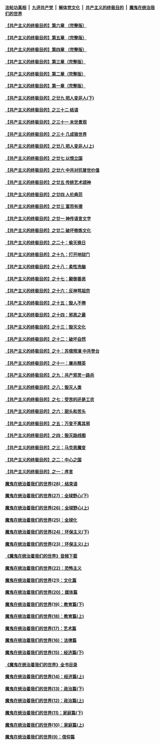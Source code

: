 

####  [法轮功真相](../../../../basic/blob/master/README.md?t=07050331) &nbsp;|&nbsp; [九评共产党](../../../../9ping.md/blob/master/README.md?t=07050331) &nbsp;|&nbsp; [解体党文化](../../../../jtdwh.md/blob/master/README.md?t=07050331)  &nbsp;|&nbsp; [共产主义的终极目的](../../../../gczydzjmd.md/blob/master/README.md?t=07050331) &nbsp;|&nbsp; [魔鬼在统治我们的世界](../../../../mgztzwmdsj.md/blob/master/README.md?t=07050331) 

#### [【共产主义的终极目的】第六章 （完整版）](../pages/nsc422/n11428913.md?t=07050331) 

#### [【共产主义的终极目的】第五章 （完整版）](../pages/nsc422/n11428912.md?t=07050331) 

#### [【共产主义的终极目的】第四章 （完整版）](../pages/nsc422/n11428907.md?t=07050331) 

#### [【共产主义的终极目的】第三章（完整版）](../pages/nsc422/n11428848.md?t=07050331) 

#### [【共产主义的终极目的】第二章（完整版）](../pages/nsc422/n11428831.md?t=07050331) 

#### [【共产主义的终极目的】第一章（完整版）](../pages/nsc422/n11417651.md?t=07050331) 

#### [【共产主义的终极目的】之廿九 把人变非人(下)](../pages/nsc422/n11344140.md?t=07050331) 

#### [【共产主义的终极目的】之三十二 结语](../pages/nsc422/n11360535.md?t=07050331) 

#### [【共产主义的终极目的】之三十一 末世景观](../pages/nsc422/n11351129.md?t=07050331) 

#### [【共产主义的终极目的】之三十 几成狼世界](../pages/nsc422/n11348280.md?t=07050331) 

#### [【共产主义的终极目的】之廿八 把人变非人(上)](../pages/nsc422/n11340492.md?t=07050331) 

#### [【共产主义的终极目的】之廿七 以恨立国](../pages/nsc422/n11336944.md?t=07050331) 

#### [【共产主义的终极目的】之廿六 中共对抗普世价值](../pages/nsc422/n11324785.md?t=07050331) 

#### [【共产主义的终极目的】之廿五 传统艺术颂神](../pages/nsc422/n11296396.md?t=07050331) 

#### [【共产主义的终极目的】之廿四 人伦典范](../pages/nsc422/n11296397.md?t=07050331) 

#### [【共产主义的终极目的】之廿三 富而有德](../pages/nsc422/n11283598.md?t=07050331) 

#### [【共产主义的终极目的】之廿一 神传语言文字](../pages/nsc422/n11263265.md?t=07050331) 

#### [【共产主义的终极目的】之廿二 破坏修炼文化](../pages/nsc422/n11245728.md?t=07050331) 

#### [【共产主义的终极目的】之二十：偷天换日](../pages/nsc422/n11238846.md?t=07050331) 

#### [【共产主义的终极目的】之十九：打开地狱门](../pages/nsc422/n11206376.md?t=07050331) 

#### [【共产主义的终极目的】之十八：柔性洗脑](../pages/nsc422/n11199994.md?t=07050331) 

#### [【共产主义的终极目的】之十七：颠倒善恶](../pages/nsc422/n11179782.md?t=07050331) 

#### [【共产主义的终极目的】之十六：反神骂祖宗](../pages/nsc422/n11166798.md?t=07050331) 

#### [【共产主义的终极目的】之十五：毁人不倦](../pages/nsc422/n11166792.md?t=07050331) 

#### [【共产主义的终极目的】之十四：邪恶之最](../pages/nsc422/n11150249.md?t=07050331) 

#### [【共产主义的终极目的】之十三：毁灭文化](../pages/nsc422/n11135227.md?t=07050331) 

#### [【共产主义的终极目的】之十二：破坏自然](../pages/nsc422/n11135214.md?t=07050331) 

#### [【共产主义的终极目的】之十：苏俄预演 中共登台](../pages/nsc422/n11118424.md?t=07050331) 

#### [【共产主义的终极目的】之十一：屠杀精英](../pages/nsc422/n11118442.md?t=07050331) 

#### [【共产主义的终极目的】之九：共产邪灵一路杀](../pages/nsc422/n11114139.md?t=07050331) 

#### [【共产主义的终极目的】之八：毁灭人类](../pages/nsc422/n11108503.md?t=07050331) 

#### [【共产主义的终极目的】之七：受苦的还是工农](../pages/nsc422/n11101809.md?t=07050331) 

#### [【共产主义的终极目的】之六：甜头和苦头](../pages/nsc422/n11096971.md?t=07050331) 

#### [【共产主义的终极目的】之五：万变不离其邪](../pages/nsc422/n11091285.md?t=07050331) 

#### [【共产主义的终极目的】之四：毁灭路线图](../pages/nsc422/n11086284.md?t=07050331) 

#### [【共产主义的终极目的】之三：马克思魔变](../pages/nsc422/n11061941.md?t=07050331) 

#### [【共产主义的终极目的】之二：中心之国](../pages/nsc422/n11047728.md?t=07050331) 

#### [【共产主义的终极目的】之一：序言](../pages/nsc422/n11086077.md?t=07050331) 

#### [魔鬼在统治着我们的世界(28)：结束语](../pages/nsc422/n10936246.md?t=07050331) 

#### [魔鬼在统治着我们的世界(27)：全球野心(下)](../pages/nsc422/n10928319.md?t=07050331) 

#### [魔鬼在统治着我们的世界(26)：全球野心(上)](../pages/nsc422/n10900318.md?t=07050331) 

#### [魔鬼在统治着我们的世界(25)：全球化](../pages/nsc422/n10788205.md?t=07050331) 

#### [魔鬼在统治着我们的世界(24)：环保主义(下)](../pages/nsc422/n10695307.md?t=07050331) 

#### [魔鬼在统治着我们的世界(23)：环保主义(上)](../pages/nsc422/n10688613.md?t=07050331) 

#### [《魔鬼在统治着我们的世界》音频下载](../pages/nsc422/n10635553.md?t=07050331) 

#### [魔鬼在统治着我们的世界(22)：恐怖主义](../pages/nsc422/n10614727.md?t=07050331) 

#### [魔鬼在统治着我们的世界(21)：文化篇](../pages/nsc422/n10597706.md?t=07050331) 

#### [魔鬼在统治着我们的世界(20)：媒体篇](../pages/nsc422/n10586579.md?t=07050331) 

#### [魔鬼在统治着我们的世界(19)：教育篇(下)](../pages/nsc422/n10564808.md?t=07050331) 

#### [魔鬼在统治着我们的世界(18)：教育篇(上)](../pages/nsc422/n10526970.md?t=07050331) 

#### [魔鬼在统治着我们的世界(17)：艺术篇](../pages/nsc422/n10499093.md?t=07050331) 

#### [魔鬼在统治着我们的世界(16)：法律篇](../pages/nsc422/n10485969.md?t=07050331) 

#### [魔鬼在统治着我们的世界(15)：经济篇(下)](../pages/nsc422/n10469975.md?t=07050331) 

#### [《魔鬼在统治着我们的世界》全书目录](../pages/nsc422/n10464261.md?t=07050331) 

#### [魔鬼在统治着我们的世界(14)：经济篇(上)](../pages/nsc422/n10457370.md?t=07050331) 

#### [魔鬼在统治着我们的世界(13)：政治篇(下)](../pages/nsc422/n10448270.md?t=07050331) 

#### [魔鬼在统治着我们的世界(12)：政治篇(上)](../pages/nsc422/n10444576.md?t=07050331) 

#### [魔鬼在统治着我们的世界(11)：家庭篇(下)](../pages/nsc422/n10440961.md?t=07050331) 

#### [魔鬼在统治着我们的世界(10)：家庭篇(上)](../pages/nsc422/n10435448.md?t=07050331) 

#### [魔鬼在统治着我们的世界(9)：信仰篇](../pages/nsc422/n10432159.md?t=07050331) 

